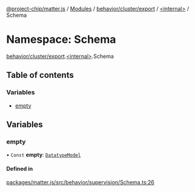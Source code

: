 [@project-chip/matter.js](../README.md) / [Modules](../modules.md) / [behavior/cluster/export](behavior_cluster_export.md) / [\<internal\>](behavior_cluster_export._internal_.md) / Schema

# Namespace: Schema

[behavior/cluster/export](behavior_cluster_export.md).[\<internal\>](behavior_cluster_export._internal_.md).Schema

## Table of contents

### Variables

- [empty](behavior_cluster_export._internal_.Schema.md#empty)

## Variables

### empty

• `Const` **empty**: [`DatatypeModel`](../classes/model.DatatypeModel.md)

#### Defined in

[packages/matter.js/src/behavior/supervision/Schema.ts:26](https://github.com/project-chip/matter.js/blob/0c058ae17fdba4c0b89b8b13c309011d51782299/packages/matter.js/src/behavior/supervision/Schema.ts#L26)
